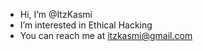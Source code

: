 - Hi, I’m @ItzKasmi
- I’m interested in Ethical Hacking
- You can reach me at itzkasmi@gmail.com

<!---
ItzKasmi/ItzKasmi is a ✨ special ✨ repository because its `README.md` (this file) appears on your GitHub profile.
You can click the Preview link to take a look at your changes.
--->
